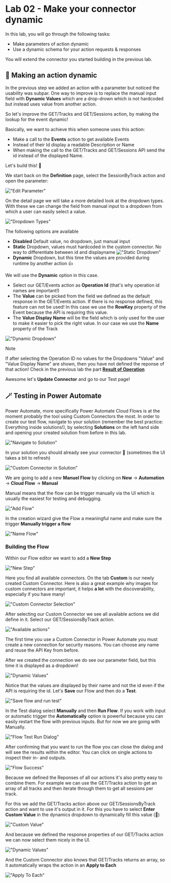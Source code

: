 # Lab 02 - Make your connector dynamic

In this lab, you will go through the following tasks:

* Make parameters of action dynamic
* Use a dynamic schema for your action requests & responses

You will extend the connector you started building in the previous lab.

## 🚀 Making an action dynamic
In the previous step we added an action with a parameter but noticed the usability was subpar. One way to improve is to replace the manual input field with **Dynamic Values** which are a drop-drown which is not hardcoded but instead uses value from another action.

So let's improve the GET/Tracks and GET/Sessions action, by making the lookup for the event dynamic!

Basically, we want to achieve this when someone uses this action:
- Make a call to the **Events** action to get available Events
- Instead of their Id display a readable Description or Name
- When making the call to the GET/Tracks and GET/Sessions API send the id instead of the displayed Name.

Let's build this! 🙂

We start back on the **Definition** page, select the SessionByTrack action and open the parameter:

!["Edit Parameter"](./assets/0201_00_editparameter.png)

On the detail page we will take a more detailed look at the dropdown types. With these we can change the field from manual input to a dropdown from which a user can easily select a value.

!["Dropdown Types"](./assets/0201_01_dropdowntypes.png)

The following options are available

- **Disabled**  Default value, no dropdown, just manual input
- **Static** Dropdown, values must hardcoded in the custom connector. No way to differentiate between id and displayname
!["Static Dropdown"](./assets/0201_02_staticdropdown.png)
- **Dynamic** Dropdown, but this time the values are provided during runtime by another action 👍

We will use the **Dynamic** option in this case.
- Select our GET/Events action as **Operation Id** (that's why operation id names are important!)
- The **Value** can be picked from the field we defined as the default response in the GET/Events action. If there is no response defined, this feature can not be used! In this case we use the **RowKey** property of the Event because the API is requiring this value.
- The **Value Display Name** will be the field which is only used for the user to make it easier to pick the right value. In our case we use the **Name** property of the Track

!["Dynamic Dropdown"](./assets/0201_03_dynamicdropdown.png)

> [!NOTE]
> If after selecting the Operation ID no values for the Dropdowns "Value" and "Value Display Name" are shown, then you have not defined the reponse of that action! Check in the previous lab the part **[Result of Operation](../lab-01/#result-of-operation)**

Awesome let's **Update Connector** and go to our Test page!

## 🪄 Testing in Power Automate
Power Automate, more specifically Power Automate Cloud Flows is at the moment probably the tool using Custom Connectors the most. In order to create our test flow, navigate to your solution (remember the best practice: Everything inside solutions!), by selecting **Solutions** on the left hand side and opening your created solution from before in this lab.

!["Navigate to Solution"](./assets/Lab03_02_solution.png)

In your solution you should already see your connector 🙂 (sometimes the UI takes a bit to refresh)

!["Custom Connector in Solution"](./assets/lab03_02_customconnector.png)

We are going to add a new **Manuel Flow** by clicking on **New** -> **Automation** -> **Cloud Flow** -> **Manual**

Manual means that the flow can be trigger manually via the UI which is usually the easiest for testing and debugging.

!["Add Flow"](./assets/lab03_02_addflow.png)

In the creation wizard give the Flow a meaningful name and make sure the trigger **Manually trigger a flow**

!["Name Flow"](./assets/lab03_02_flowname.png) 

### Building the Flow

Within our Flow editor we want to add a **New Step**

!["New Step"](./assets/lab03_02_newstep.png)

Here you find all available connectors. On the tab **Custom** is our newly created Custom Connector. Here is also a great example why images for custom connectors are important, it helps **a lot** with the discoverability, especially if you have many!

!["Custom Connector Selection"](./assets/lab03_02_selectcustom.png)

After selecting our Custom Connector we see all available actions we did define in it. Select our GET/SessionsByTrack action.

!["Available actions"](./assets/lab03_02_actions.png)

The first time you use a Custom Connector in Power Automate you must create a new connection for security reasons. You can choose any name and reuse the API Key from before.

After we created the connection we do see our parameter field, but this time it is displayed as a dropdown!

!["Dynamic Values"](./assets/lab03_02_dynamicsvalues.png)

Notice that the values are displayed by their name and not the id even if the API is requiring the id. Let's **Save** our Flow and then do a **Test**.

!["Save flow and run test"](./assets/lab03_02_saveandtest.png)

In the Test dialog select **Manually** and then **Run Flow**. If you work with input or automatic trigger the **Automatically** option is powerful because you can easily restart the flow with previous inputs. But for now we are going with Manually.

!["Flow Test Run Dialog"](./assets/lab03_02_runtest.png)

After confirming that you want to run the flow you can close the dialog and will see the results within the editor. You can click on single actions to inspect their in- and outputs.

!["Flow Success"](./assets/lab03_02_flowsuccess.png)

Because we defined the Reponses of all our actions it's also pretty easy to combine them. For example we can use the GET/Tracks action to get an array of all tracks and then iterate through them to get all sessions per track.

For this we add the GET/Tracks action above our GET/SessionsByTrack action and want to use it's output in it. For this you have to select **Enter Custom Value** in the dynamics dropdown to dynamically fill this value (🤪)

!["Custom Value"](./assets/lab03_02_customvalue.png)

And because we defined the response properties of our GET/Tracks action we can now select them nicely in the UI.

!["Dynamic Values"](./assets/lab03_02_customdynamic.png)

And the Custom Connector also knows that GET/Tracks returns an array, so it automatically wraps the action in an **Apply to Each**

!["Apply To Each"](./assets/lab03_02_applytoeach.png)